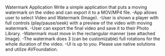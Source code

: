 Watermark Application
Write a simple application that puts a moving watermark on the video and can export it to a MOV/MP4 file.
-App allows user to select Video and Watermark (Image).
-User is shown a player with full controls (play/pause/seek) with a preview of the video with moving watermark.
-User can export the final video and save it to their Photo Library.
-Watermark must move in the rectangular manner (see attached Image). 
-The watermark does 3 (can be customizable) full rotations for the whole duration of the video.
-UI is up to you. Please use native solutions and utilize AVFoundation.
